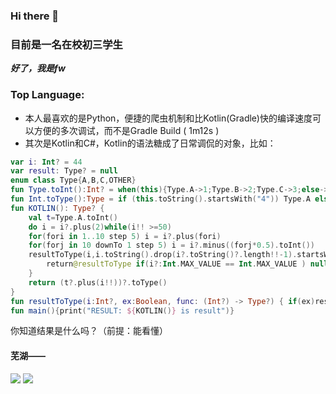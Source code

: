 ### Hi there 👋

### 目前是一名在校初三学生

***好了，我是fw***

### Top Language:

- 本人最喜欢的是Python，便捷的爬虫机制和比Kotlin(Gradle)快的编译速度可以方便的多次调试，而不是Gradle Build ( 1m12s )  
- 其次是Kotlin和C#，Kotlin的语法糖成了日常调侃的对象，比如：
```kotlin
var i: Int? = 44
var result: Type? = null
enum class Type{A,B,C,OTHER}
fun Type.toInt():Int? = when(this){Type.A->1;Type.B->2;Type.C->3;else->null}
fun Int.toType():Type = if (this.toString().startsWith("4")) Type.A else Type.OTHER
fun KOTLIN(): Type? {
    val t=Type.A.toInt()
    do i = i?.plus(2)while(i!! >=50)
    for(fori in 1..10 step 5) i = i?.plus(fori)
    for(forj in 10 downTo 1 step 5) i = i?.minus((forj*0.5).toInt())
    resultToType(i,i.toString().drop(i?.toString()?.length!!-1).startsWith('1')) {
        return@resultToType if(i?:Int.MAX_VALUE == Int.MAX_VALUE ) null else i?.toType()
    }
    return (t?.plus(i!!))?.toType()
}
fun resultToType(i:Int?, ex:Boolean, func: (Int?) -> Type?) { if(ex)result=func(i) }
fun main(){print("RESULT: ${KOTLIN()} is result")}
```
你知道结果是什么吗？（前提：能看懂）

#### 芜湖——
![](https://github-readme-stats.vercel.app/api?username=awesomehhhhh&show_icons=true&icon_color=CE1D2D&text_color=718096&bg_color=ffffff)
![](https://visitor-badge.glitch.me/badge?page_id=awesomehhhhh)
